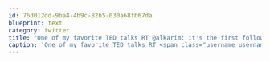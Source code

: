 ```yaml
---
id: 76d012dd-9ba4-4b9c-82b5-030a68fb67da
blueprint: text
category: twitter
title: "One of my favorite TED talks RT @alkarim: it's the first follower that turns the lone nut into a leader #TED"
caption: 'One of my favorite TED talks RT <span class="username username_linked">@<a href="https://twitter.com/alkarim" title="Alkarim Nasser 🌵">alkarim</a></span>: it''s the first follower that turns the lone nut into a leader <span class="hashtag hashtag_local">#<a href="http://tweettemp.darylchymko.ca/?tag=ted">TED</a>'
---
```


